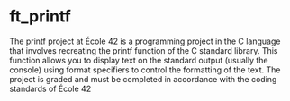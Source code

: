 # ft_printf
The printf project at École 42 is a programming project in the C language that involves recreating the printf function of the C standard library. 
This function allows you to display text on the standard output (usually the console) using format specifiers to control the formatting of the text. 
The project is graded and must be completed in accordance with the coding standards of École 42
